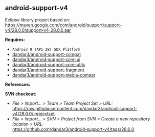 ## android-support-v4

Eclipse library project based on:<br/>
https://maven.google.com/com/android/support/support-v4/28.0.0/support-v4-28.0.0.aar

**Requires:**
- `Android 9 (API 28) SDK Platform`
- [dandar3/android-support-compat](https://github.com/dandar3/android-support-compat/tree/28.0.0)
- [dandar3/android-support-core-ui](https://github.com/dandar3/android-support-core-ui/tree/28.0.0)
- [dandar3/android-support-core-utils](https://github.com/dandar3/android-support-core-utils/tree/28.0.0)
- [dandar3/android-support-fragment](https://github.com/dandar3/android-support-fragment/tree/28.0.0)
- [dandar3/android-support-media-compat](https://github.com/dandar3/android-support-media-compat/tree/28.0.0)

**References:**


**SVN checkout:**
- _File > Import... > Team > Team Project Set > URL:_<br/>
  https://raw.githubusercontent.com/dandar3/android-support-v4/28.0.0/.projectset
- _File > Import... > SVN > Project from SVN > Create a new repository location > URL:_<br/>
  https://github.com/dandar3/android-support-v4/tags/28.0.0
